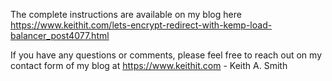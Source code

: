 The complete instructions are available on my blog here https://www.keithit.com/lets-encrypt-redirect-with-kemp-load-balancer_post4077.html

If you have any questions or comments, please feel free to reach out on my contact form of my blog at https://www.keithit.com - Keith A. Smith
